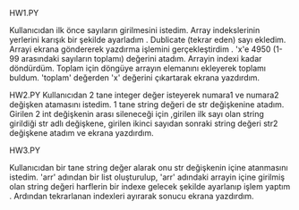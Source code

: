 HW1.PY


Kullanıcıdan ilk önce sayıların girilmesini istedim. 
Array indekslerinin yerlerini karışık bir şekilde  ayarladım . 
Dublicate (tekrar eden) sayı ekledim.  
Arrayi ekrana göndererek  yazdırma işlemini gerçekleştirdim . 
'x'e  4950 (1-99 arasındaki sayıların toplamı) değerini atadım.
Arrayin indexi kadar döndürdüm.
Toplam için döngüye arrayın elemanını ekleyerek toplamı buldum. 
'toplam' değerden 'x' değerini çıkartarak ekrana yazdırdım.


HW2.PY
 Kullanıcıdan 2 tane integer değer isteyerek numara1 ve numara2 değişken atamasını istedim. 
1 tane string değeri de str değişkenine atadım. 
Girilen 2 int değişkenin arası sileneceği için ,girilen ilk sayı olan string girildiği str
adlı değişkene, girilen ikinci sayıdan sonraki string değeri str2 değişkene 
atadım ve ekrana yazdırdım. 


HW3.PY

Kullanıcıdan bir tane string değer alarak onu str değişkenin içine atanmasını istedim. 
'arr' adından bir list oluşturulup, 'arr' adındaki arrayin içine girilmiş olan 
string değeri  harflerin bir indexe gelecek şekilde ayarlanıp işlem yaptım .
Ardından tekrarlanan indexleri ayırarak sonucu ekrana yazdırdım.

